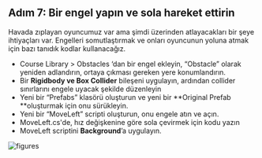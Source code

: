 ## Adım 7: Bir engel yapın ve sola hareket ettirin

Havada zıplayan oyuncumuz var ama şimdi üzerinden atlayacakları bir şeye ihtiyaçları var. Engelleri somutlaştırmak ve onları oyuncunun yoluna atmak için bazı tanıdık kodlar kullanacağız.

- Course Library > Obstacles ‘dan bir engel ekleyin, “Obstacle” olarak yeniden adlandırın, ortaya çıkması gereken yere konumlandırın.
- Bir **Rigidbody ve Box Collider** bileşeni uygulayın, ardından collider sınırlarını engele uyacak şekilde düzenleyin
- Yeni bir “Prefabs” klasörü oluşturun ve yeni bir **Original Prefab **oluşturmak için onu sürükleyin.
- Yeni bir “MoveLeft” scripti oluşturun, onu engele atın ve açın.
- MoveLeft.cs'de, hız değişkenine göre sola çevirmek için kodu yazın
- MoveLeft scriptini **Background**’a uygulayın.

![figures]()
